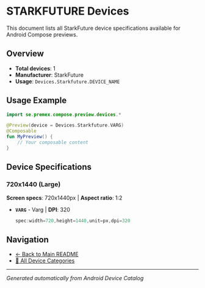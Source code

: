 # STARKFUTURE Devices

This document lists all StarkFuture device specifications available for Android Compose previews.

## Overview

- **Total devices**: 1
- **Manufacturer**: StarkFuture
- **Usage**: `Devices.Starkfuture.DEVICE_NAME`

## Usage Example

```kotlin
import se.premex.compose.preview.devices.*

@Preview(device = Devices.Starkfuture.VARG)
@Composable
fun MyPreview() {
    // Your composable content
}
```

## Device Specifications

### 720x1440 (Large)

**Screen specs**: 720x1440px | **Aspect ratio**: 1:2

- **`VARG`** - Varg | **DPI**: 320
  ```kotlin
  spec:width=720,height=1440,unit=px,dpi=320
  ```

## Navigation

- [← Back to Main README](../../README.md)
- [📱 All Device Categories](../README.md)

---
*Generated automatically from Android Device Catalog*
